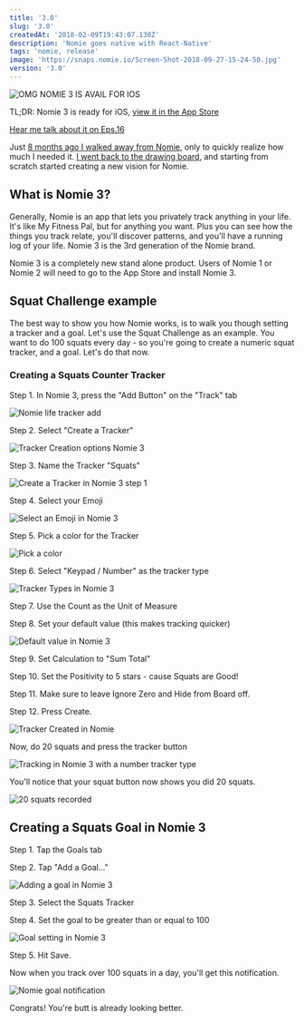 ```yaml
---
title: '3.0'
slug: '3.0'
createdAt: '2018-02-09T19:43:07.130Z'
description: 'Nomie goes native with React-Native'
tags: 'nomie, release'
image: 'https://snaps.nomie.io/Screen-Shot-2018-09-27-15-24-50.jpg'
version: '3.0'
---
```


![OMG NOMIE 3 IS AVAIL FOR IOS](https://snaps.nomie.io/Screen-Shot-2018-09-20-20-27-34.png)

TL;DR: Nomie 3 is ready for iOS, [view it in the App Store](https://itunes.apple.com/us/app/nomie-3/id1350582411?ls=1&mt=8)

<a href="https://soundcloud.com/nomiepodcast/16-nomie-release-3-for-ios-is" class="n-button">Hear me talk about it on Eps.16</a>

Just [8 months ago I walked away from Nomie](https://www.reddit.com/r/nomie/comments/7cyi01/this_feels_like_the_end/), only to quickly realize how much I needed it. [I went back to the drawing board](https://www.reddit.com/r/nomie/comments/7hl2th/this_feels_like_the_beginning/), and starting from scratch started creating a new vision for Nomie.

## What is Nomie 3?

Generally, Nomie is an app that lets you privately track anything in your life. It's like My Fitness Pal, but for anything you want. Plus you can see how the things you track relate, you'll discover patterns, and you'll have a running log of your life. Nomie 3 is the 3rd generation of the Nomie brand.

Nomie 3 is a completely new stand alone product. Users of Nomie 1 or Nomie 2 will need to go to the App Store and install Nomie 3.

## Squat Challenge example

The best way to show you how Nomie works, is to walk you though setting a tracker and a goal. Let's use the Squat Challenge as an example. You want to do 100 squats every day - so you're going to create a numeric squat tracker, and a goal. Let's do that now.

### Creating a Squats Counter Tracker

Step 1. In Nomie 3, press the "Add Button" on the "Track" tab

![Nomie life tracker add](https://snaps.nomie.io/Screen-Shot-2018-08-09-18-25-41.png)

Step 2. Select "Create a Tracker"

![Tracker Creation options Nomie 3](https://snaps.nomie.io/Screen-Shot-2018-08-09-18-26-38.png)

Step 3. Name the Tracker "Squats"

![Create a Tracker in Nomie 3 step 1](https://snaps.nomie.io/Screen-Shot-2018-08-09-18-27-33.png)

Step 4. Select your Emoji

![Select an Emoji in Nomie 3](https://snaps.nomie.io/Screen-Shot-2018-08-09-18-28-59.png)

Step 5. Pick a color for the Tracker

![Pick a color](https://snaps.nomie.io/Screen-Shot-2018-08-09-18-30-22.png)

Step 6. Select "Keypad / Number" as the tracker type

![Tracker Types in Nomie 3](https://snaps.nomie.io/Screen-Shot-2018-08-09-18-30-42.png)

Step 7. Use the Count as the Unit of Measure

Step 8. Set your default value (this makes tracking quicker)

![Default value in Nomie 3](https://snaps.nomie.io/Screen-Shot-2018-08-09-18-32-42.png)

Step 9. Set Calculation to "Sum Total"

Step 10. Set the Positivity to 5 stars - cause Squats are Good!

Step 11. Make sure to leave Ignore Zero and Hide from Board off.

Step 12. Press Create.

![Tracker Created in Nomie](https://snaps.nomie.io/Screen-Shot-2018-08-09-18-34-48.png)

Now, do 20 squats and press the tracker button

![Tracking in Nomie 3 with a number tracker type](https://snaps.nomie.io/Screen-Shot-2018-08-09-18-35-28.png)

You'll notice that your squat button now shows you did 20 squats.

![20 squats recorded](https://snaps.nomie.io/Screen-Shot-2018-08-09-18-36-18.png)

## Creating a Squats Goal in Nomie 3

Step 1. Tap the Goals tab

Step 2. Tap "Add a Goal..."

![Adding a goal in Nomie 3](https://snaps.nomie.io/Screen-Shot-2018-08-09-18-38-22.png)

Step 3. Select the Squats Tracker

Step 4. Set the goal to be greater than or equal to 100

![Goal setting in Nomie 3](https://snaps.nomie.io/Screen-Shot-2018-08-09-18-39-55.png)

Step 5. Hit Save.

Now when you track over 100 squats in a day, you'll get this notification.

![Nomie goal notification](https://snaps.nomie.io/Screen-Shot-2018-08-09-18-40-34.png)

Congrats! You're butt is already looking better.
